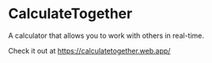 # CalculateTogether
A calculator that allows you to work with others in real-time.

Check it out at https://calculatetogether.web.app/

